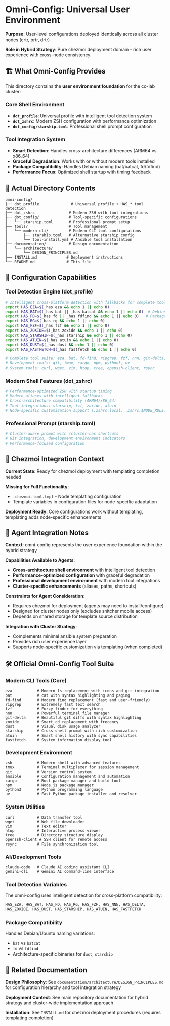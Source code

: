 # Omni-Config: Universal User Environment

**Purpose**: User-level configurations deployed identically across all cluster nodes (crtr, prtr, drtr)

**Role in Hybrid Strategy**: Pure chezmoi deployment domain - rich user experience with cross-node consistency

## 🏗️ What Omni-Config Provides

This directory contains the **user environment foundation** for the co-lab cluster:

### **Core Shell Environment**
- **`dot_profile`**: Universal profile with intelligent tool detection system
- **`dot_zshrc`**: Modern ZSH configuration with performance optimization
- **`dot_config/starship.toml`**: Professional shell prompt configuration

### **Tool Integration System**
- **Smart Detection**: Handles cross-architecture differences (ARM64 vs x86_64)
- **Graceful Degradation**: Works with or without modern tools installed
- **Package Compatibility**: Handles Debian naming (bat/batcat, fd/fdfind)
- **Performance Focus**: Optimized shell startup with timing feedback

## 📁 Actual Directory Contents

```
omni-config/
├── dot_profile              # Universal profile + HAS_* tool detection
├── dot_zshrc               # Modern ZSH with tool integrations
├── dot_config/             # Tool-specific configurations
│   └── starship.toml       # Professional prompt setup
├── tools/                  # Tool management
│   └── modern-cli/         # Modern CLI tool configurations
│       ├── starship.toml   # Alternative starship config
│       └── tool-install.yml # Ansible tool installation
├── documentation/          # Design documentation
│   └── architecture/
│       └── DESIGN_PRINCIPLES.md
├── INSTALL.md             # Deployment instructions
└── README.md              # This file
```

## 🔧 Configuration Capabilities

### **Tool Detection Engine** (dot_profile)
```bash
# Intelligent cross-platform detection with fallbacks for complete tool suite:
export HAS_EZA=$(_has eza && echo 1 || echo 0)
export HAS_BAT=$(_has bat || _has batcat && echo 1 || echo 0)  # Debian compatibility
export HAS_FD=$(_has fd || _has fdfind && echo 1 || echo 0)   # Package name handling
export HAS_RG=$(_has rg && echo 1 || echo 0)
export HAS_FZF=$(_has fzf && echo 1 || echo 0)
export HAS_ZOXIDE=$(_has zoxide && echo 1 || echo 0)
export HAS_STARSHIP=$(_has starship && echo 1 || echo 0)
export HAS_ATUIN=$(_has atuin && echo 1 || echo 0)
export HAS_DUST=$(_has dust && echo 1 || echo 0)
export HAS_FASTFETCH=$(_has fastfetch && echo 1 || echo 0)

# Complete tool suite: eza, bat, fd-find, ripgrep, fzf, nnn, git-delta, zoxide, dust, starship, atuin, fastfetch
# Development tools: git, tmux, cargo, npm, python3, uv
# System tools: curl, wget, vim, htop, tree, openssh-client, rsync
```

### **Modern Shell Features** (dot_zshrc)
```bash
# Performance-optimized ZSH with startup timing
# Modern aliases with intelligent fallbacks
# Cross-architecture compatibility (ARM64/x86_64)
# Tool integrations: starship, fzf, zoxide, atuin
# Node-specific customization support (.zshrc.local, .zshrc.$NODE_ROLE)
```

### **Professional Prompt** (starship.toml)
```toml
# Cluster-aware prompt with /cluster-nas shortcuts
# Git integration, development environment indicators
# Performance-focused configuration
```

## 🎯 Chezmoi Integration Context

**Current State**: Ready for chezmoi deployment with templating completion needed

**Missing for Full Functionality**:
- `.chezmoi.toml.tmpl` - Node templating configuration
- Template variables in configuration files for node-specific adaptation

**Deployment Ready**: Core configurations work without templating, templating adds node-specific enhancements

## 🧭 Agent Integration Notes

**Context**: omni-config represents the user experience foundation within the hybrid strategy

**Capabilities Available to Agents**:
- **Cross-architecture shell environment** with intelligent tool detection
- **Performance-optimized configuration** with graceful degradation
- **Professional development environment** with modern tool integrations
- **Cluster-specific enhancements** (aliases, paths, shortcuts)

**Constraints for Agent Consideration**:
- Requires chezmoi for deployment (agents may need to install/configure)
- Designed for cluster nodes only (excludes snitcher mobile access)
- Depends on shared storage for template source distribution

**Integration with Cluster Strategy**:
- Complements minimal ansible system preparation
- Provides rich user experience layer
- Supports node-specific customization via templating (when completed)

## 🛠️ Official Omni-Config Tool Suite

### **Modern CLI Tools (Core)**
```
eza           # Modern ls replacement with icons and git integration
bat           # cat with syntax highlighting and paging
fd-find       # Modern find replacement (fast and user-friendly)
ripgrep       # Extremely fast text search
fzf           # Fuzzy finder for everything
nnn           # Powerful terminal file manager
git-delta     # Beautiful git diffs with syntax highlighting
zoxide        # Smart cd replacement with frecency
dust          # Visual disk usage analyzer
starship      # Cross-shell prompt with rich customization
atuin         # Smart shell history with sync capabilities
fastfetch     # System information display tool
```

### **Development Environment**
```
zsh           # Modern shell with advanced features
tmux          # Terminal multiplexer for session management
git           # Version control system
ansible       # Configuration management and automation
cargo         # Rust package manager and build tool
npm           # Node.js package manager
python3       # Python programming language
uv            # Fast Python package installer and resolver
```

### **System Utilities**
```
curl          # Data transfer tool
wget          # Web file downloader
vim           # Text editor
htop          # Interactive process viewer
tree          # Directory structure display
openssh-client # SSH client for remote access
rsync         # File synchronization tool
```

### **AI/Development Tools**
```
claude-code   # Claude AI coding assistant CLI
gemini-cli    # Gemini AI command-line interface
```

### **Tool Detection Variables**
The omni-config uses intelligent detection for cross-platform compatibility:
```bash
HAS_EZA, HAS_BAT, HAS_FD, HAS_RG, HAS_FZF, HAS_NNN, HAS_DELTA,
HAS_ZOXIDE, HAS_DUST, HAS_STARSHIP, HAS_ATUIN, HAS_FASTFETCH
```

### **Package Compatibility**
Handles Debian/Ubuntu naming variations:
- `bat` vs `batcat`
- `fd` vs `fdfind`
- Architecture-specific binaries for `dust`, `starship`

## 🔗 Related Documentation

**Design Philosophy**: See `documentation/architecture/DESIGN_PRINCIPLES.md` for configuration hierarchy and tool integration strategy

**Deployment Context**: See main repository documentation for hybrid strategy and cluster-wide implementation approach

**Installation**: See `INSTALL.md` for chezmoi deployment procedures (requires templating completion)